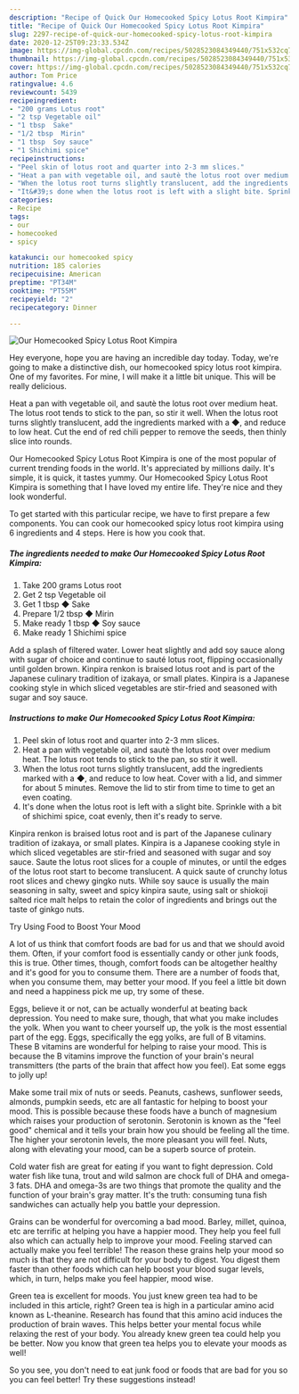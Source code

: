 ```yaml
---
description: "Recipe of Quick Our Homecooked Spicy Lotus Root Kimpira"
title: "Recipe of Quick Our Homecooked Spicy Lotus Root Kimpira"
slug: 2297-recipe-of-quick-our-homecooked-spicy-lotus-root-kimpira
date: 2020-12-25T09:23:33.534Z
image: https://img-global.cpcdn.com/recipes/5028523084349440/751x532cq70/our-homecooked-spicy-lotus-root-kimpira-recipe-main-photo.jpg
thumbnail: https://img-global.cpcdn.com/recipes/5028523084349440/751x532cq70/our-homecooked-spicy-lotus-root-kimpira-recipe-main-photo.jpg
cover: https://img-global.cpcdn.com/recipes/5028523084349440/751x532cq70/our-homecooked-spicy-lotus-root-kimpira-recipe-main-photo.jpg
author: Tom Price
ratingvalue: 4.6
reviewcount: 5439
recipeingredient:
- "200 grams Lotus root"
- "2 tsp Vegetable oil"
- "1 tbsp  Sake"
- "1/2 tbsp  Mirin"
- "1 tbsp  Soy sauce"
- "1 Shichimi spice"
recipeinstructions:
- "Peel skin of lotus root and quarter into 2-3 mm slices."
- "Heat a pan with vegetable oil, and sautè the lotus root over medium heat. The lotus root tends to stick to the pan, so stir it well."
- "When the lotus root turns slightly translucent, add the ingredients marked with a ◆, and reduce to low heat. Cover with a lid, and simmer for about 5 minutes. Remove the lid to stir from time to time to get an even coating."
- "It&#39;s done when the lotus root is left with a slight bite. Sprinkle with a bit of shichimi spice, coat evenly, then it&#39;s ready to serve."
categories:
- Recipe
tags:
- our
- homecooked
- spicy

katakunci: our homecooked spicy 
nutrition: 185 calories
recipecuisine: American
preptime: "PT34M"
cooktime: "PT55M"
recipeyield: "2"
recipecategory: Dinner

---
```



![Our Homecooked Spicy Lotus Root Kimpira](https://img-global.cpcdn.com/recipes/5028523084349440/751x532cq70/our-homecooked-spicy-lotus-root-kimpira-recipe-main-photo.jpg)

Hey everyone, hope you are having an incredible day today. Today, we're going to make a distinctive dish, our homecooked spicy lotus root kimpira. One of my favorites. For mine, I will make it a little bit unique. This will be really delicious.

Heat a pan with vegetable oil, and sautè the lotus root over medium heat. The lotus root tends to stick to the pan, so stir it well. When the lotus root turns slightly translucent, add the ingredients marked with a ◆, and reduce to low heat. Cut the end of red chili pepper to remove the seeds, then thinly slice into rounds.

Our Homecooked Spicy Lotus Root Kimpira is one of the most popular of current trending foods in the world. It's appreciated by millions daily. It's simple, it is quick, it tastes yummy. Our Homecooked Spicy Lotus Root Kimpira is something that I have loved my entire life. They're nice and they look wonderful.


To get started with this particular recipe, we have to first prepare a few components. You can cook our homecooked spicy lotus root kimpira using 6 ingredients and 4 steps. Here is how you cook that.

<!--inarticleads1-->

##### The ingredients needed to make Our Homecooked Spicy Lotus Root Kimpira:

1. Take 200 grams Lotus root
1. Get 2 tsp Vegetable oil
1. Get 1 tbsp ◆ Sake
1. Prepare 1/2 tbsp ◆ Mirin
1. Make ready 1 tbsp ◆ Soy sauce
1. Make ready 1 Shichimi spice


Add a splash of filtered water. Lower heat slightly and add soy sauce along with sugar of choice and continue to sauté lotus root, flipping occasionally until golden brown. Kinpira renkon is braised lotus root and is part of the Japanese culinary tradition of izakaya, or small plates. Kinpira is a Japanese cooking style in which sliced vegetables are stir-fried and seasoned with sugar and soy sauce. 

<!--inarticleads2-->

##### Instructions to make Our Homecooked Spicy Lotus Root Kimpira:

1. Peel skin of lotus root and quarter into 2-3 mm slices.
1. Heat a pan with vegetable oil, and sautè the lotus root over medium heat. The lotus root tends to stick to the pan, so stir it well.
1. When the lotus root turns slightly translucent, add the ingredients marked with a ◆, and reduce to low heat. Cover with a lid, and simmer for about 5 minutes. Remove the lid to stir from time to time to get an even coating.
1. It&#39;s done when the lotus root is left with a slight bite. Sprinkle with a bit of shichimi spice, coat evenly, then it&#39;s ready to serve.


Kinpira renkon is braised lotus root and is part of the Japanese culinary tradition of izakaya, or small plates. Kinpira is a Japanese cooking style in which sliced vegetables are stir-fried and seasoned with sugar and soy sauce. Saute the lotus root slices for a couple of minutes, or until the edges of the lotus root start to become translucent. A quick saute of crunchy lotus root slices and chewy gingko nuts. While soy sauce is usually the main seasoning in salty, sweet and spicy kinpira saute, using salt or shiokoji salted rice malt helps to retain the color of ingredients and brings out the taste of ginkgo nuts. 

Try Using Food to Boost Your Mood


A lot of us think that comfort foods are bad for us and that we should avoid them. Often, if your comfort food is essentially candy or other junk foods, this is true. Other times, though, comfort foods can be altogether healthy and it's good for you to consume them. There are a number of foods that, when you consume them, may better your mood. If you feel a little bit down and need a happiness pick me up, try some of these.

Eggs, believe it or not, can be actually wonderful at beating back depression. You need to make sure, though, that what you make includes the yolk. When you want to cheer yourself up, the yolk is the most essential part of the egg. Eggs, specifically the egg yolks, are full of B vitamins. These B vitamins are wonderful for helping to raise your mood. This is because the B vitamins improve the function of your brain's neural transmitters (the parts of the brain that affect how you feel). Eat some eggs to jolly up!

Make some trail mix of nuts or seeds. Peanuts, cashews, sunflower seeds, almonds, pumpkin seeds, etc are all fantastic for helping to boost your mood. This is possible because these foods have a bunch of magnesium which raises your production of serotonin. Serotonin is known as the "feel good" chemical and it tells your brain how you should be feeling all the time. The higher your serotonin levels, the more pleasant you will feel. Nuts, along with elevating your mood, can be a superb source of protein.

Cold water fish are great for eating if you want to fight depression. Cold water fish like tuna, trout and wild salmon are chock full of DHA and omega-3 fats. DHA and omega-3s are two things that promote the quality and the function of your brain's gray matter. It's the truth: consuming tuna fish sandwiches can actually help you battle your depression. 

Grains can be wonderful for overcoming a bad mood. Barley, millet, quinoa, etc are terrific at helping you have a happier mood. They help you feel full also which can actually help to improve your mood. Feeling starved can actually make you feel terrible! The reason these grains help your mood so much is that they are not difficult for your body to digest. You digest them faster than other foods which can help boost your blood sugar levels, which, in turn, helps make you feel happier, mood wise.

Green tea is excellent for moods. You just knew green tea had to be included in this article, right? Green tea is high in a particular amino acid known as L-theanine. Research has found that this amino acid induces the production of brain waves. This helps better your mental focus while relaxing the rest of your body. You already knew green tea could help you be better. Now you know that green tea helps you to elevate your moods as well!

So you see, you don't need to eat junk food or foods that are bad for you so you can feel better! Try  these suggestions  instead!

